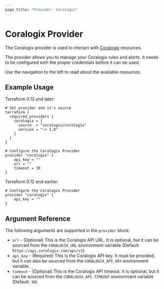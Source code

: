 ```yaml
---
page_title: "Provider: Coralogix"
---
```


# Coralogix Provider

The Coralogix provider is used to interact with [Coralogix](https://coralogix.com/) resources.

The provider allows you to manage your Coralogix rules and alerts.
It needs to be configured with the proper credentials before it can be used.

Use the navigation to the left to read about the available resources.

## Example Usage

Terraform 0.13 and later:

```hcl
# Set provider and it's source
terraform {
  required_providers {
    coralogix = {
      source  = "coralogix/coralogix"
      version = "~> 1.0"
    }
  }
}

# Configure the Coralogix Provider
provider "coralogix" {
    api_key = ""
    url = ""
    timeout = 30
}

```

Terraform 0.12 and earlier:

```hcl
# Configure the Coralogix Provider
provider "coralogix" {
    api_key = ""
}
```

## Argument Reference

The following arguments are supported in the `provider` block:

* `url` - (Optional) This is the Coralogix API URL. It is optional, but
  it can be sourced from the `CORALOGIX_URL` environment variable (Default: `https://api.coralogix.com/api/v1`).
* `api_key` - (Required) This is the Coralogix API key. It must be provided, but
  it can also be sourced from the `CORALOGIX_API_KEY` environment variable.
* `timeout` - (Optional) This is the Coralogix API timeout. It is optional, but
  it can be sourced from the `CORALOGIX_API_TIMEOUT` environment variable (Default: `30`).